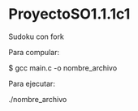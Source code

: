 # ProyectoSO1.1.1c1
Sudoku con fork


Para compular:

$ gcc main.c -o nombre_archivo

Para ejecutar:

./nombre_archivo
